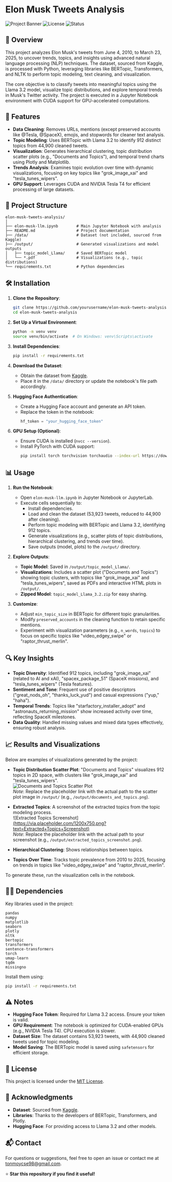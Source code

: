 # Elon Musk Tweets Analysis

![Project Banner](https://img.shields.io/badge/Python-3.10-blue.svg) ![License](https://img.shields.io/badge/License-MIT-green.svg) ![Status](https://img.shields.io/badge/Status-Active-brightgreen.svg)

## 📖 Overview

This project analyzes Elon Musk's tweets from June 4, 2010, to March 23, 2025, to uncover trends, topics, and insights using advanced natural language processing (NLP) techniques. The dataset, sourced from Kaggle, is processed with Python, leveraging libraries like BERTopic, Transformers, and NLTK to perform topic modeling, text cleaning, and visualization.

The core objective is to classify tweets into meaningful topics using the Llama 3.2 model, visualize topic distributions, and explore temporal trends in Musk's Twitter activity. The project is executed in a Jupyter Notebook environment with CUDA support for GPU-accelerated computations.

## 🚀 Features

- **Data Cleaning**: Removes URLs, mentions (except preserved accounts like @Tesla, @SpaceX), emojis, and stopwords for cleaner text analysis.
- **Topic Modeling**: Uses BERTopic with Llama 3.2 to identify 912 distinct topics from 44,900 cleaned tweets.
- **Visualization**: Generates hierarchical clustering, topic distribution scatter plots (e.g., "Documents and Topics"), and temporal trend charts using Plotly and Matplotlib.
- **Trends Analysis**: Examines topic evolution over time with dynamic visualizations, focusing on key topics like "grok_image_xai" and "tesla_tunes_wipers".
- **GPU Support**: Leverages CUDA and NVIDIA Tesla T4 for efficient processing of large datasets.

## 📂 Project Structure

```
elon-musk-tweets-analysis/
│
├── elon-musk-llm.ipynb        # Main Jupyter Notebook with analysis
├── README.md                  # Project documentation
├── /data/                     # Dataset (not included, sourced from Kaggle)
├── /output/                   # Generated visualizations and model outputs
│   ├── topic_model_Llama/     # Saved BERTopic model
│   └── *.pdf                  # Visualizations (e.g., topic distributions)
└── requirements.txt           # Python dependencies
```

## 🛠️ Installation

1. **Clone the Repository**:
   ```bash
   git clone https://github.com/yourusername/elon-musk-tweets-analysis.git
   cd elon-musk-tweets-analysis
   ```

2. **Set Up a Virtual Environment**:
   ```bash
   python -m venv venv
   source venv/bin/activate  # On Windows: venv\Scripts\activate
   ```

3. **Install Dependencies**:
   ```bash
   pip install -r requirements.txt
   ```

4. **Download the Dataset**:
   - Obtain the dataset from [Kaggle](https://www.kaggle.com/datasets/7006744/elon-musks-tweet).
   - Place it in the `/data/` directory or update the notebook's file path accordingly.

5. **Hugging Face Authentication**:
   - Create a Hugging Face account and generate an API token.
   - Replace the token in the notebook:
     ```python
     hf_token = "your_hugging_face_token"
     ```

6. **GPU Setup (Optional)**:
   - Ensure CUDA is installed (`nvcc --version`).
   - Install PyTorch with CUDA support:
     ```bash
     pip install torch torchvision torchaudio --index-url https://download.pytorch.org/whl/cu122
     ```

## 📊 Usage

1. **Run the Notebook**:
   - Open `elon-musk-llm.ipynb` in Jupyter Notebook or JupyterLab.
   - Execute cells sequentially to:
     - Install dependencies.
     - Load and clean the dataset (53,923 tweets, reduced to 44,900 after cleaning).
     - Perform topic modeling with BERTopic and Llama 3.2, identifying 912 topics.
     - Generate visualizations (e.g., scatter plots of topic distributions, hierarchical clustering, and trends over time).
     - Save outputs (model, plots) to the `/output/` directory.

2. **Explore Outputs**:
   - **Topic Model**: Saved in `/output/topic_model_Llama/`.
   - **Visualizations**: Includes a scatter plot ("Documents and Topics") showing topic clusters, with topics like "grok_image_xai" and "tesla_tunes_wipers", saved as PDFs and interactive HTML plots in `/output/`.
   - **Zipped Model**: `topic_model_Llama_3.2.zip` for easy sharing.

3. **Customize**:
   - Adjust `min_topic_size` in BERTopic for different topic granularities.
   - Modify `preserved_accounts` in the cleaning function to retain specific mentions.
   - Experiment with visualization parameters (e.g., `n_words`, `topics`) to focus on specific topics like "video_edgey_swipe" or "raptor_thrust_merlin".

## 🔍 Key Insights

- **Topic Diversity**: Identified 912 topics, including "grok_image_xai" (related to AI and xAI), "spacex_package_51" (SpaceX missions), and "tesla_tunes_wipers" (Tesla features).
- **Sentiment and Tone**: Frequent use of positive descriptors ("great_nods_oh", "thanks_luck_yud") and casual expressions ("yup," "haha").
- **Temporal Trends**: Topics like "starfactory_installer_adopt" and "astronauts_returning_mission" show increased activity over time, reflecting SpaceX milestones.
- **Data Quality**: Handled missing values and mixed data types effectively, ensuring robust analysis.

## 📈 Results and Visualizations

Below are examples of visualizations generated by the project:

- **Topic Distribution Scatter Plot**: "Documents and Topics" visualizes 912 topics in 2D space, with clusters like "grok_image_xai" and "tesla_tunes_wipers".  
  ![Documents and Topics Scatter Plot](https://via.placeholder.com/1200x750.png?text=Documents+and+Topics+Scatter+Plot)  
  *Note*: Replace the placeholder link with the actual path to the scatter plot image in `/output/` (e.g., `/output/documents_and_topics.png`).

- **Extracted Topics**: A screenshot of the extracted topics from the topic modeling process.  
  ![Extracted Topics Screenshot][(https://via.placeholder.com/1200x750.png?text=Extracted+Topics+Screenshot)](https://i.postimg.cc/W4tHgtSZ/newplot.png)  
  *Note*: Replace the placeholder link with the actual path to your screenshot (e.g., `/output/extracted_topics_screenshot.png`).

- **Hierarchical Clustering**: Shows relationships between topics.
- **Topics Over Time**: Tracks topic prevalence from 2010 to 2025, focusing on trends in topics like "video_edgey_swipe" and "raptor_thrust_merlin".

To generate these, run the visualization cells in the notebook.

## 🧑‍💻 Dependencies

Key libraries used in the project:

```text
pandas
numpy
matplotlib
seaborn
plotly
nltk
bertopic
transformers
sentence-transformers
torch
umap-learn
tqdm
missingno
```

Install them using:
```bash
pip install -r requirements.txt
```

## ⚠️ Notes

- **Hugging Face Token**: Required for Llama 3.2 access. Ensure your token is valid.
- **GPU Requirement**: The notebook is optimized for CUDA-enabled GPUs (e.g., NVIDIA Tesla T4). CPU execution is slower.
- **Dataset Size**: The dataset contains 53,923 tweets, with 44,900 cleaned tweets used for topic modeling.
- **Model Saving**: The BERTopic model is saved using `safetensors` for efficient storage.

## 📜 License

This project is licensed under the [MIT License](LICENSE).

## 🙌 Acknowledgments

- **Dataset**: Sourced from [Kaggle](https://www.kaggle.com/datasets/7006744/elon-musks-tweet).
- **Libraries**: Thanks to the developers of BERTopic, Transformers, and Plotly.
- **Hugging Face**: For providing access to Llama 3.2 and other models.

## 📬 Contact

For questions or suggestions, feel free to open an issue or contact me at [tonmoycse98@gmail.com](mailto:your.email@example.com).

⭐ **Star this repository if you find it useful!**
